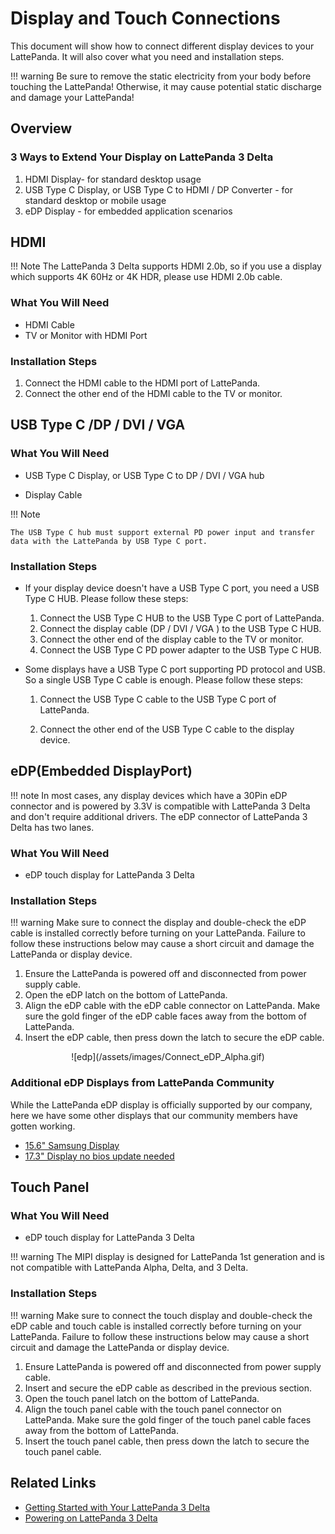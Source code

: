 # Display and Touch Connections

This document will show how to connect different display devices to your LattePanda. It will also cover what you need and installation steps.

!!! warning
    Be sure to remove the static electricity from your body before touching the LattePanda! Otherwise, it may cause potential static discharge and damage your LattePanda! 

## Overview

### 3 Ways to Extend Your Display on LattePanda 3 Delta

1. HDMI Display- for standard desktop usage
2. USB Type C Display, or USB Type C to HDMI / DP Converter - for standard desktop or mobile usage
4. eDP Display - for embedded application scenarios

## HDMI

!!! Note
    The LattePanda 3 Delta supports HDMI 2.0b, so if you use a display which supports 4K 60Hz or 4K HDR, please use HDMI 2.0b cable.

### What You Will Need

* HDMI Cable
* TV or Monitor with HDMI Port

### Installation Steps

1. Connect the HDMI cable to the HDMI port of LattePanda.
2. Connect the other end of the HDMI cable to the TV or monitor.



## USB Type C /DP / DVI / VGA

### What You Will Need

* USB Type C Display, or USB Type C to DP / DVI / VGA hub

* Display Cable

!!! Note

    The USB Type C hub must support external PD power input and transfer data with the LattePanda by USB Type C port.


### Installation Steps

* If your display device doesn't have a USB Type C port, you need a USB Type C HUB. Please follow these steps:

	1. Connect the USB Type C HUB to the USB Type C port of LattePanda.
	2. Connect the display cable (DP / DVI / VGA ) to the USB Type C HUB.
	3. Connect the other end of the display cable to the TV or monitor.
	4. Connect the USB Type C PD power adapter to the USB Type C HUB.


* Some displays have a USB Type C port supporting PD protocol and USB. So a single USB Type C cable is enough. Please follow these steps:

	1. Connect the USB Type C cable to the USB Type C port of LattePanda.
	
	2. Connect the other end of the USB Type C cable to the display device.
	
	   
	


## eDP(Embedded DisplayPort)

!!! note 
     In most cases, any display devices which have a 30Pin eDP connector and is powered by 3.3V is compatible with LattePanda 3 Delta and don't require additional drivers. The eDP connector of LattePanda 3 Delta has two lanes.

### What You Will Need

* eDP touch display for LattePanda 3 Delta

### Installation Steps

!!! warning
    Make sure to connect the display and double-check the eDP cable is installed correctly before turning on your LattePanda. Failure to follow these instructions below may cause a short circuit and damage the LattePanda or display device. 


1. Ensure the LattePanda is powered off and disconnected from power supply cable.
2. Open the eDP latch on the bottom of LattePanda.
3. Align the eDP cable with the eDP cable connector on LattePanda. Make sure the gold finger of the eDP cable faces away from the bottom of LattePanda.
4. Insert the eDP cable, then press down the latch to secure the eDP cable.

<center>![edp](/assets/images/Connect_eDP_Alpha.gif)</center>

### Additional eDP Displays from LattePanda Community

While the LattePanda eDP display is officially supported by our company, here we have some other displays that our community members have gotten working.

* [15.6" Samsung Display](http://www.lattepanda.com/topic-p25460.html)
* [17.3" Display no bios update needed](https://www.lattepanda.com/topic-f23t17107.html?start=11)

## Touch Panel

### What You Will Need

* eDP touch display for LattePanda 3 Delta

!!! warning
    The MIPI display is designed for LattePanda 1st generation and is not compatible with LattePanda Alpha, Delta, and 3 Delta. 

### Installation Steps

!!! warning
    Make sure to connect the touch display and double-check the eDP cable and touch cable is installed correctly before turning on your LattePanda. Failure to follow these instructions below may cause a short circuit and damage the LattePanda or display device.

1. Ensure LattePanda is powered off and disconnected from power supply cable.
2. Insert and secure the eDP cable as described in the previous section.
3. Open the touch panel latch on the bottom of LattePanda.
4. Align the touch panel cable with the touch panel connector on LattePanda. Make sure the gold finger of the touch panel cable faces away from the bottom of LattePanda.
5. Insert the touch panel cable, then press down the latch to secure the touch panel cable.



## Related Links 

* [Getting Started with Your LattePanda 3 Delta](/content/3rd_delta_edition/get_started.md)
* [Powering on LattePanda 3 Delta](/content/3rd_delta_edition/powering.md)

